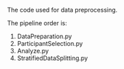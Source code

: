 The code used for data preprocessing.

The pipeline order is:
  1. DataPreparation.py
  2. ParticipantSelection.py
  3. Analyze.py
  4. StratifiedDataSplitting.py
